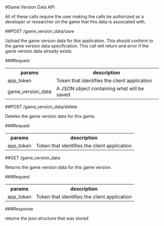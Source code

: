 #Game Version Data API

All of these calls require the user making the calls be authorized as a developer or researcher on the game that this data is associated with.

##POST /game_version_data/save 

Upload the game version data for this application. This should conform to the game version data specification. This call will return and error if the game version data already exists.

###Request
<table>
    <tr> 
        <th>params</th>
        <th>description</th>
    </tr>
    <tr>
        <td>app_token</td>
        <td>Token that identifies the client application</td>
    </tr>
    <tr>
        <td>game_version_data</td>
        <td>A JSON object containing what will be saved</td>
    </tr>
</table>


##POST /game_version_data/delete

Deletes the game version data for this game.

###Request
<table>
    <tr> 
        <th>params</th>
        <th>description</th>
    </tr>
    <tr>
        <td>app_token</td>
        <td>Token that identifies the client application</td>
    </tr>
</table>

##GET /game_version_data

Returns the game version data for this game version.

###Request
<table>
    <tr> 
        <th>params</th>
        <th>description</th>
    </tr>
    <tr>
        <td>app_token</td>
        <td>Token that identifies the client application</td>
    </tr>
</table>

###Response

returns the json structure that was stored

